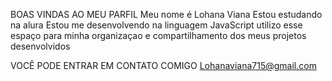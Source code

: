 

BOAS VINDAS AO MEU PARFIL
Meu nome é Lohana Viana 
Estou estudando na alura 
Estou me desenvolvendo na linguagem JavaScript
utilizo esse espaço para minha organizaçao e compartilhamento dos meus projetos desenvolvidos 


VOCÊ PODE ENTRAR EM CONTATO COMIGO 
Lohanaviana715@gmail.com 

